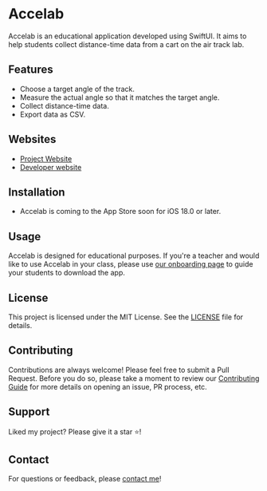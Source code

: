 # Accelab
Accelab is an educational application developed using SwiftUI. It aims to help students collect distance-time data from a cart on the air track lab.

## Features
- Choose a target angle of the track.
- Measure the actual angle so that it matches the target angle.
- Collect distance-time data.
- Export data as CSV.

## Websites
- [Project Website](https://myungjoon.com/accelab)
- [Developer website](https://myungjoon.com)

## Installation
- Accelab is coming to the App Store soon for iOS 18.0 or later.

## Usage
Accelab is designed for educational purposes. If you're a teacher and would like to use Accelab in your class, please use [our onboarding page](https://myungjoon.com/accelab/onboarding) to guide your students to download the app.

## License
This project is licensed under the MIT License. See the [LICENSE](LICENSE) file for details.

## Contributing
Contributions are always welcome! Please feel free to submit a Pull Request. Before you do so, please take a moment to review our [Contributing Guide](CONTRIBUTING.md) for more details on opening an issue, PR process, etc.

## Support
Liked my project? Please give it a star ⭐!

## Contact
For questions or feedback, please [contact me](https://myungjoon.com/contact)!
